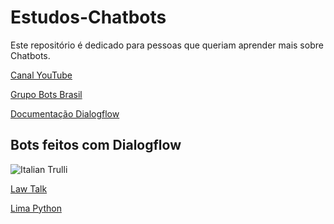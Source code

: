# Estudos-Chatbots
Este repositório é dedicado para pessoas que queriam aprender mais sobre Chatbots.
<p>
 <a href = "https://www.youtube.com/channel/UCxQ4J7bCOgeHeu6k_XNxqqw/videos?view_as=subscriber">Canal YouTube</a>
<p>
 <a href="https://www.facebook.com/groups/chatbotbrasil/?ref=bookmarks">Grupo Bots Brasil</a>
<p>
 <a href="https://dialogflow.com/docs/getting-started">Documentação Dialogflow</a>

<p>
<h2>Bots feitos com Dialogflow</h2>
<p>
 <img src="https://firebasestorage.googleapis.com/v0/b/botexemplo.appspot.com/o/1_Qdq45Eb54Y8em-U2D31yXA.png?alt=media&token=78786aaf-86e0-4fcf-9315-2867799211e8" alt="Italian Trulli">
<p>
<a href="m.me/2048484982061789">Law Talk</a>
<p>
<a href="m.me/Limapythonjp">Lima Python</a>
